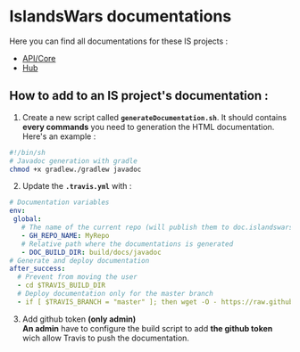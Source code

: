 # IslandsWars documentations  
Here you can find all documentations for these IS projects :  
- [API/Core](/islands/index.html?overview-summary.html)  
- [Hub](/hub/index.html?overview-summary.html)   
  
## How to add to an IS project's documentation :  
1. Create a new script called **``generateDocumentation.sh``**. It should contains **every commands** you need to generation the HTML documentation.  
Here's an example :   
```bash  
#!/bin/sh  
# Javadoc generation with gradle  
chmod +x gradlew./gradlew javadoc
```    
2. Update the **``.travis.yml``** with :   

```yaml
# Documentation variables  
env:  
 global: 
   # The name of the current repo (will publish them to doc.islandswars.fr/MyRepo) - 
   - GH_REPO_NAME: MyRepo 
   # Relative path where the documentations is generated 
   - DOC_BUILD_DIR: build/docs/javadoc  
# Generate and deploy documentation  
after_success:  
  # Prevent from moving the user 
  - cd $TRAVIS_BUILD_DIR 
  # Deploy documentation only for the master branch 
  - if [ $TRAVIS_BRANCH = "master" ]; then wget -O - https://raw.githubusercontent.com/islands-wars/documentations/master/deployDocumentation.sh | sh ; fi
```  

3. Add github token **(only admin)**   
**An admin** have to configure the build script to add **the github token** wich allow Travis to push the documentation.